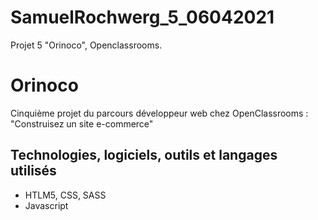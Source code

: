 # SamuelRochwerg_5_06042021

Projet 5 "Orinoco", Openclassrooms.

# Orinoco

Cinquième projet du parcours développeur web chez OpenClassrooms : "Construisez un site e-commerce"

## Technologies, logiciels, outils et langages utilisés
- HTLM5, CSS, SASS
- Javascript
